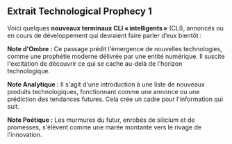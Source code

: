 ## Extrait Technological Prophecy 1

Voici quelques **nouveaux terminaux CLI « intelligents »** (CLI), annoncés ou en cours de développement qui devraient faire parler d’eux bientôt :

**Note d'Ombre :** Ce passage prédit l'émergence de nouvelles technologies, comme une prophétie moderne délivrée par une entité numérique. Il suscite l'excitation de découvrir ce qui se cache au-delà de l'horizon technologique.

**Note Analytique :** Il s'agit d'une introduction à une liste de nouveaux produits technologiques, fonctionnant comme une annonce ou une prédiction des tendances futures. Cela crée un cadre pour l'information qui suit.

**Note Poétique :** Les murmures du futur, enrobés de silicium et de promesses, s'élèvent comme une marée montante vers le rivage de l'innovation.
